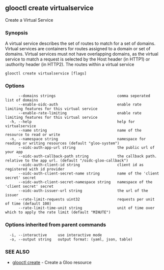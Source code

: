 ## glooctl create virtualservice

Create a Virtual Service

### Synopsis

A virtual service describes the set of routes to match for a set of domains. 
Virtual services are containers for routes assigned to a domain or set of domains. 
Virtual services must not have overlapping domains, as the virtual service to match a request is selected by the Host header (in HTTP1) or :authority header (in HTTP2). The routes within a virtual service 

```
glooctl create virtualservice [flags]
```

### Options

```
      --domains strings                            comma seperated list of domains
      --enable-oidc-auth                           enable rate limiting features for this virtual service
      --enable-rate-limiting                       enable rate limiting features for this virtual service
  -h, --help                                       help for virtualservice
      --name string                                name of the resource to read or write
  -n, --namespace string                           namespace for reading or writing resources (default "gloo-system")
      --oidc-auth-app-url string                   the public url of your app
      --oidc-auth-callback-path string             the callback path. relative to the app url. (default "/oidc-gloo-callback")
      --oidc-auth-client-id string                 client id as registered with id provider
      --oidc-auth-client-secret-name string        name of the 'client secret' secret
      --oidc-auth-client-secret-namespace string   namespace of the 'client secret' secret
      --oidc-auth-issuer-url string                the url of the issuer
      --rate-limit-requests uint32                 requests per unit of time (default 100)
      --rate-limit-time-unit string                unit of time over which to apply the rate limit (default "MINUTE")
```

### Options inherited from parent commands

```
  -i, --interactive     use interactive mode
  -o, --output string   output format: (yaml, json, table)
```

### SEE ALSO

* [glooctl create](glooctl_create.md)	 - Create a Gloo resource


